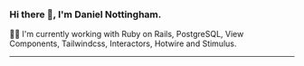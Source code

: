 ### Hi there 👋, I'm Daniel Nottingham.

👨‍💻 I'm currently working with Ruby on Rails, PostgreSQL, View Components, Tailwindcss, Interactors, Hotwire and Stimulus.
<hr/>
